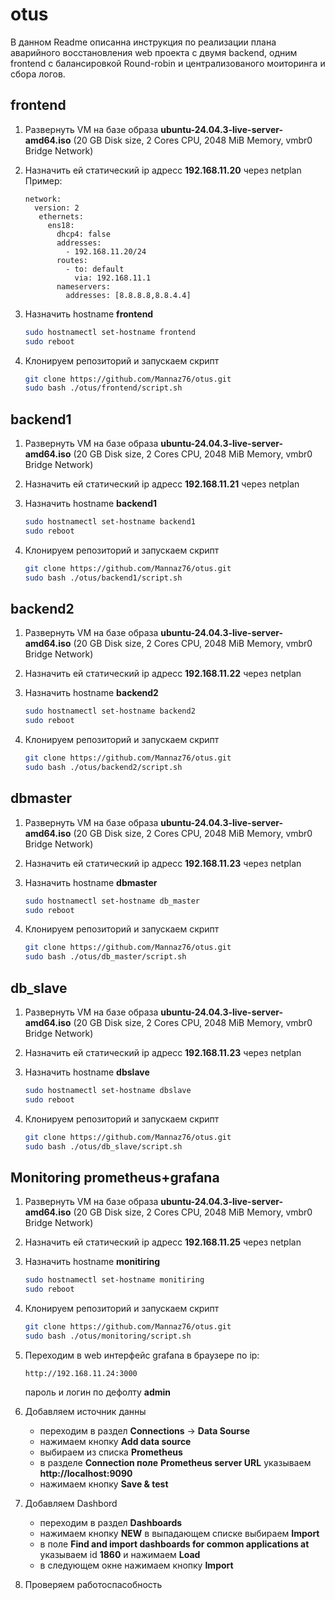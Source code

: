 # otus
В данном Readme описанна инструкция по реализации плана аварийного восстановления web проекта с двумя backend, 
одним frontend с балансировкой Round-robin и централизованого моиторинга и сбора логов.

## frontend
1. Развернуть VM  на базе образа **ubuntu-24.04.3-live-server-amd64.iso** (20 GB Disk size, 2 Cores CPU, 2048 MiB Memory, vmbr0 Bridge Network)
   
2. Назначить ей статический ip адресс **192.168.11.20** через netplan
   Пример:
   ```
   network:
     version: 2
      ethernets:
        ens18:
          dhcp4: false
          addresses:
            - 192.168.11.20/24
          routes:
            - to: default
              via: 192.168.11.1
          nameservers:
            addresses: [8.8.8.8,8.8.4.4]

3. Назначить hostname **frontend**
   ```bash
   sudo hostnamectl set-hostname frontend
   sudo reboot

4. Клонируем репозиторий и запускаем скрипт
   ```bash
   git clone https://github.com/Mannaz76/otus.git
   sudo bash ./otus/frontend/script.sh

## backend1
1. Развернуть VM  на базе образа **ubuntu-24.04.3-live-server-amd64.iso** (20 GB Disk size, 2 Cores CPU, 2048 MiB Memory, vmbr0 Bridge Network)
2. Назначить ей статический ip адресс **192.168.11.21** через netplan

3. Назначить hostname **backend1**
   ```bash
   sudo hostnamectl set-hostname backend1
   sudo reboot

4. Клонируем репозиторий и запускаем скрипт
   ```bash
   git clone https://github.com/Mannaz76/otus.git
   sudo bash ./otus/backend1/script.sh


## backend2
1. Развернуть VM  на базе образа **ubuntu-24.04.3-live-server-amd64.iso** (20 GB Disk size, 2 Cores CPU, 2048 MiB Memory, vmbr0 Bridge Network)

2. Назначить ей статический ip адресс **192.168.11.22** через netplan

3. Назначить hostname **backend2**
   ```bash
   sudo hostnamectl set-hostname backend2
   sudo reboot

4. Клонируем репозиторий и запускаем скрипт
   ```bash
   git clone https://github.com/Mannaz76/otus.git
   sudo bash ./otus/backend2/script.sh

## dbmaster
1. Развернуть VM  на базе образа **ubuntu-24.04.3-live-server-amd64.iso** (20 GB Disk size, 2 Cores CPU, 2048 MiB Memory, vmbr0 Bridge Network)

2. Назначить ей статический ip адресс **192.168.11.23** через netplan

3. Назначить hostname **dbmaster**
   ```bash
   sudo hostnamectl set-hostname db_master
   sudo reboot

4. Клонируем репозиторий и запускаем скрипт
   ```bash
   git clone https://github.com/Mannaz76/otus.git
   sudo bash ./otus/db_master/script.sh

## db_slave
1. Развернуть VM  на базе образа **ubuntu-24.04.3-live-server-amd64.iso** (20 GB Disk size, 2 Cores CPU, 2048 MiB Memory, vmbr0 Bridge Network)

2. Назначить ей статический ip адресс **192.168.11.23** через netplan

3. Назначить hostname **dbslave**
   ```bash
   sudo hostnamectl set-hostname dbslave
   sudo reboot

4. Клонируем репозиторий и запускаем скрипт
   ```bash
   git clone https://github.com/Mannaz76/otus.git
   sudo bash ./otus/db_slave/script.sh

## Monitoring prometheus+grafana

1. Развернуть VM  на базе образа **ubuntu-24.04.3-live-server-amd64.iso** (20 GB Disk size, 2 Cores CPU, 2048 MiB Memory, vmbr0 Bridge Network)

2. Назначить ей статический ip адресс **192.168.11.25** через netplan

3. Назначить hostname **monitiring**
   ```bash
   sudo hostnamectl set-hostname monitiring
   sudo reboot

4. Клонируем репозиторий и запускаем скрипт
   ```bash
   git clone https://github.com/Mannaz76/otus.git
   sudo bash ./otus/monitoring/script.sh

5. Переходим в web интерфейс grafana в браузере по ip:
   ```
   http://192.168.11.24:3000
   ```
   пароль и логин по дефолту **admin** 

6. Добавляем источник данны
   - переходим в раздел **Connections** -> **Data Sourse**
   - нажимаем кнопку **Add data source**
   - выбираем из списка **Prometheus**
   - в разделе **Connection поле** **Prometheus server URL**  указываем **http://localhost:9090**
   - нажимаем кнопку **Save & test**

7. Добавляем Dashbord
   - переходим в раздел **Dashboards**
   - нажимаем кнопку **NEW** в выпадающем списке выбираем **Import**
   - в поле **Find and import dashboards for common applications at** указываем id **1860** и нажимаем **Load**
   - в следующем окне нажимаем кнопку **Import**

8. Проверяем работоспасобность
